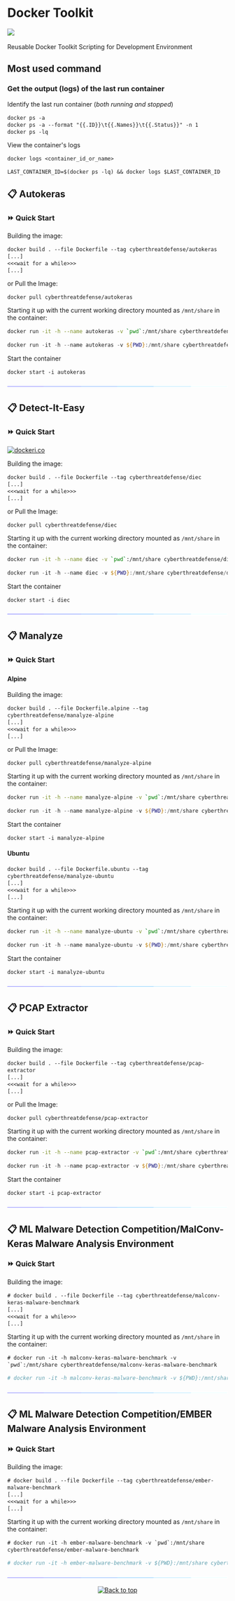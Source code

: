 # Docker Toolkit
[<img src="https://img.shields.io/badge/dockerhub-Docker_Toolkit-blue.svg?logo=Docker">](https://hub.docker.com/u/cyberthreatdefense)

Reusable Docker Toolkit Scripting for Development Environment

## Most used command
### Get the output (logs) of the last run container
Identify the last run container (_both running and stopped_)
```concole
docker ps -a
docker ps -a --format "{{.ID}}\t{{.Names}}\t{{.Status}}" -n 1
docker ps -lq
```
View the container's logs
```concole
docker logs <container_id_or_name>
```

```console
LAST_CONTAINER_ID=$(docker ps -lq) && docker logs $LAST_CONTAINER_ID
```

## :clipboard: Autokeras

### :fast_forward: Quick Start

Building the image:

```console
docker build . --file Dockerfile --tag cyberthreatdefense/autokeras
[...]
<<<wait for a while>>>
[...]
```
or Pull the Image:

```console
docker pull cyberthreatdefense/autokeras
```

Starting it up with the current working directory mounted as `/mnt/share` in the container:

```bash
docker run -it -h --name autokeras -v `pwd`:/mnt/share cyberthreatdefense/autokeras
```
```powershell
docker run -it -h --name autokeras -v ${PWD}:/mnt/share cyberthreatdefense/autokeras
```

Start the container
```console
docker start -i autokeras
```
<img src="https://github.com/cybersecurity-dev/cybersecurity-dev/blob/main/assets/bar.gif">

## :clipboard: Detect-It-Easy

### :fast_forward: Quick Start

[![dockeri.co](https://dockerico.blankenship.io/image/cyberthreatdefense/diec)](https://hub.docker.com/r/cyberthreatdefense/diec)

Building the image:

```console
docker build . --file Dockerfile --tag cyberthreatdefense/diec
[...]
<<<wait for a while>>>
[...]
```

or Pull the Image:

```console
docker pull cyberthreatdefense/diec
```

Starting it up with the current working directory mounted as `/mnt/share` in the container:

```bash
docker run -it -h --name diec -v `pwd`:/mnt/share cyberthreatdefense/diec
```
```powershell
docker run -it -h --name diec -v ${PWD}:/mnt/share cyberthreatdefense/diec
```

Start the container
```console
docker start -i diec
```

<img src="https://github.com/cybersecurity-dev/cybersecurity-dev/blob/main/assets/bar.gif">

## :clipboard: Manalyze

### :fast_forward: Quick Start

#### Alpine
Building the image:

```console
docker build . --file Dockerfile.alpine --tag cyberthreatdefense/manalyze-alpine
[...]
<<<wait for a while>>>
[...]
```

or Pull the Image:

```console
docker pull cyberthreatdefense/manalyze-alpine
```
Starting it up with the current working directory mounted as `/mnt/share` in the container:

```bash
docker run -it -h --name manalyze-alpine -v `pwd`:/mnt/share cyberthreatdefense/manalyze-alpine
```

```powershell
docker run -it -h --name manalyze-alpine -v ${PWD}:/mnt/share cyberthreatdefense/manalyze-alpine
```

Start the container
```console
docker start -i manalyze-alpine
```

#### Ubuntu

```console
docker build . --file Dockerfile.ubuntu --tag cyberthreatdefense/manalyze-ubuntu
[...]
<<<wait for a while>>>
[...]
```
Starting it up with the current working directory mounted as `/mnt/share` in the container:

```bash
docker run -it -h --name manalyze-ubuntu -v `pwd`:/mnt/share cyberthreatdefense/manalyze-ubuntu
```

```powershell
docker run -it -h --name manalyze-ubuntu -v ${PWD}:/mnt/share cyberthreatdefense/manalyze-ubuntu
```

Start the container

```console
docker start -i manalyze-ubuntu
```

<img src="https://github.com/cybersecurity-dev/cybersecurity-dev/blob/main/assets/bar.gif">


## :clipboard: PCAP Extractor

### :fast_forward: Quick Start

Building the image:

```console
docker build . --file Dockerfile --tag cyberthreatdefense/pcap-extractor
[...]
<<<wait for a while>>>
[...]
```
or Pull the Image:

```console
docker pull cyberthreatdefense/pcap-extractor
```

Starting it up with the current working directory mounted as `/mnt/share` in the container:

```bash
docker run -it -h --name pcap-extractor -v `pwd`:/mnt/share cyberthreatdefense/pcap-extractor
```
```powershell
docker run -it -h --name pcap-extractor -v ${PWD}:/mnt/share cyberthreatdefense/pcap-extractor
```

Start the container

```console
docker start -i pcap-extractor
```

<img src="https://github.com/cybersecurity-dev/cybersecurity-dev/blob/main/assets/bar.gif"> 


## :clipboard: ML Malware Detection Competition/MalConv-Keras Malware Analysis Environment

### :fast_forward: Quick Start

Building the image:

```console
# docker build . --file Dockerfile --tag cyberthreatdefense/malconv-keras-malware-benchmark
[...]
<<<wait for a while>>>
[...]
```

Starting it up with the current working directory mounted as `/mnt/share` in the container:

```console
# docker run -it -h malconv-keras-malware-benchmark -v `pwd`:/mnt/share cyberthreatdefense/malconv-keras-malware-benchmark
```
```powershell
# docker run -it -h malconv-keras-malware-benchmark -v ${PWD}:/mnt/share cyberthreatdefense/malconv-keras-malware-benchmark
```

<img src="https://github.com/cybersecurity-dev/cybersecurity-dev/blob/main/assets/bar.gif"> 


## :clipboard: ML Malware Detection Competition/EMBER Malware Analysis Environment

### :fast_forward: Quick Start

Building the image:

```console
# docker build . --file Dockerfile --tag cyberthreatdefense/ember-malware-benchmark
[...]
<<<wait for a while>>>
[...]
```

Starting it up with the current working directory mounted as `/mnt/share` in the container:

```console
# docker run -it -h ember-malware-benchmark -v `pwd`:/mnt/share cyberthreatdefense/ember-malware-benchmark
```
```powershell
# docker run -it -h ember-malware-benchmark -v ${PWD}:/mnt/share cyberthreatdefense/ember-malware-benchmark
```

<img src="https://github.com/cybersecurity-dev/cybersecurity-dev/blob/main/assets/bar.gif">

<p align="center"><a href="#"><img src="https://img.shields.io/badge/Back%20to%20top--lightgrey?style=social" alt="Back to top" height="20"/></a></p>
